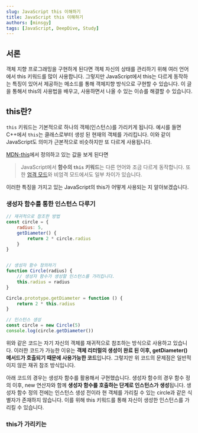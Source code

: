 ```yaml
---
slug: JavaScript this 이해하기
title: JavaScript this 이해하기
authors: [minsgy]
tags: [JavaScript, DeepDive, Study]
---
```


## 서론

객체 지향 프로그래밍을 구현하게 된다면 객체 자신의 상태를 관리하기 위해 여러 언어에서 this 키워드를 많이 사용합니다. 그렇지만 JavaScript에서 this는 다르게 동작하는 특징이 있어서 제공하는 메소드를 통해 객체지향 방식으로 구현할 수 있습니다. 이 글을 통해서 this의 사용법을 배우고, 사용하면서 나올 수 있는 이슈를 해결할 수 있습니다.


## this란?

`this` 키워드는 기본적으로 하나의 객체(인스턴스)를 가리키게 됩니다. 
예시를 들면 C++에서 `this`는 클래스로부터 생성 된 현재의 객체를 가리킵니다. 이와 같이 JavaScript도 의미가 근본적으로 비슷하지만 또 다르게 사용됩니다.

[MDN-this](https://developer.mozilla.org/ko/docs/Web/JavaScript/Reference/Operators/this)에서 정의하고 있는 값을 보게 된다면

> JavaScript에서 **함수의 `this` 키워드**는 다른 언어와 조금 다르게 동작합니다. 또한 [엄격 모드](https://developer.mozilla.org/ko/docs/Web/JavaScript/Reference/Strict_mode)와 비엄격 모드에서도 일부 차이가 있습니다.

이러한 특징을 가지고 있는 JavaScript의 this가 어떻게 사용되는 지 알아보겠습니다.


### 생성자 함수를 통한 인스턴스 다루기

```js
// 재귀적으로 참조한 방법
const circle = {
	radius: 5,
	getDiameter() {
		return 2 * circle.radius
	}
}


// 생성자 함수 정의하기
function Circle(radius) {
	// 생성자 함수가 생성할 인스턴스를 가리킵니다.
	this.radius = radius
}

Circle.prototype.getDiameter = function () {
	return 2 * this.radius
}

// 인스턴스 생성
const circle = new Circle(5)
console.log(circle.getDiameter())
```

위와 같은 코드는 자기 자신의 객체를 재귀적으로 참조하는 방식으로 사용하고 있습니다. 이러한 코드가 가능한 이유는 **객체 리터럴의 생성이 완료 된 이후, getDiameter() 메서드가 호출되기 때문에 사용가능한 코드**입니다. 그렇지만 위 코드의 문제점은 일반적이지 않은 재귀 참조 방식입니다. 

아래 코드의 경우는 생성자 함수를 활용해서 구현했습니다. 생성자 함수의 경우 함수 정의 이후, new 연산자와 함께 **생성자 함수를 호출하는 단계로 인스턴스가 생성**됩니다. 생성자 함수 정의 전에는 인스턴스 생성 전이라 현 객체를 가리킬 수 있는 circle과 같은 식별자가 존재하지 않습니다. 이를 위해 this 키워드를 통해 자신이 생성한 인스턴스를 가리킬 수 있습니다.


### this가 가리키는 
